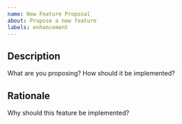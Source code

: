 ```yaml
---
name: New Feature Proposal
about: Propose a new feature
labels: enhancement
---
```


## Description

What are you proposing? How should it be implemented?

## Rationale

Why should this feature be implemented?

